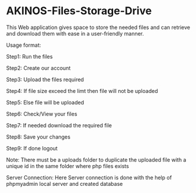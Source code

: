# AKINOS-Files-Storage-Drive
This Web application gives space to store the needed files and can retrieve and download them with ease in a user-friendly manner.


Usage format:
  
  Step1: Run the files
  
  Step2: Create our account
  
  Step3: Upload the files required
  
  Step4: If file size exceed the limt then file will not be uploaded
  
  Step5: Else file will be uploaded 
  
  Step6: Check/View your files
  
  Step7: If needed download the required file
  
  Step8: Save your changes
  
  Step9: If done logout
 
 Note: There must be a uploads folder to duplicate the uploaded file with a unique id in the same folder where php files exists
 
 Server Connection:
  Here Server connection is done with the help of phpmyadmin local server and created database
  
